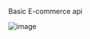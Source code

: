 Basic E-commerce api

![image](https://user-images.githubusercontent.com/67711815/229821877-a046c4f4-b8f6-4b36-bfb6-05666e5fbb19.png)
